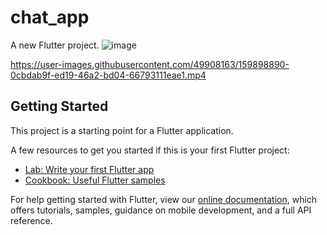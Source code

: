 # chat_app

A new Flutter project.
![image](https://user-images.githubusercontent.com/49908163/156302219-bee83281-5225-457d-b9c0-6db9f8246fa2.png)


https://user-images.githubusercontent.com/49908163/159898890-0cbdab9f-ed19-46a2-bd04-66793111eae1.mp4




## Getting Started

This project is a starting point for a Flutter application.

A few resources to get you started if this is your first Flutter project:

- [Lab: Write your first Flutter app](https://flutter.dev/docs/get-started/codelab)
- [Cookbook: Useful Flutter samples](https://flutter.dev/docs/cookbook)

For help getting started with Flutter, view our
[online documentation](https://flutter.dev/docs), which offers tutorials,
samples, guidance on mobile development, and a full API reference.
